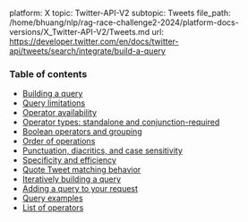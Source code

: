 platform: X
topic: Twitter-API-V2
subtopic: Tweets
file_path: /home/bhuang/nlp/rag-race-challenge2-2024/platform-docs-versions/X_Twitter-API-V2/Tweets.md
url: https://developer.twitter.com/en/docs/twitter-api/tweets/search/integrate/build-a-query

### Table of contents

* [Building a query](#build)
* [Query limitations](#limits)
* [Operator availability](#availability)
* [Operator types: standalone and conjunction-required](#types)
* [Boolean operators and grouping](#boolean)
* [Order of operations](#order-of-operations)
* [Punctuation, diacritics, and case sensitivity](#punctuation)
* [Specificity and efficiency](#specificity)
* [Quote Tweet matching behavior](#quote-tweets)
* [Iteratively building a query](#iterative)
* [Adding a query to your request](#adding-a-query)
* [Query examples](#examples)
* [List of operators](#list)